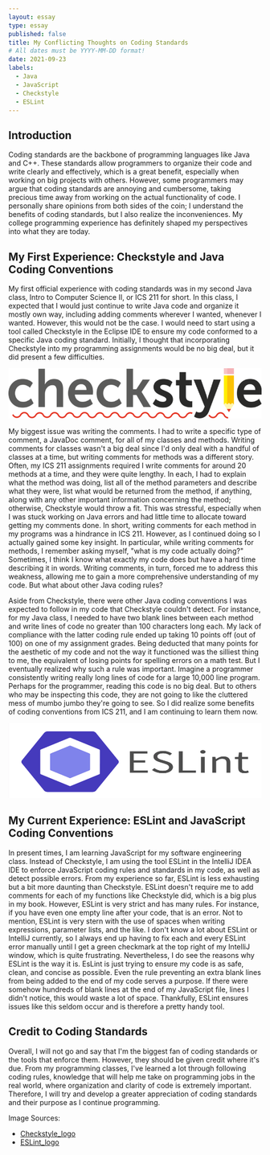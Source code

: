```yaml
---
layout: essay
type: essay
published: false
title: My Conflicting Thoughts on Coding Standards
# All dates must be YYYY-MM-DD format!
date: 2021-09-23
labels:
  - Java
  - JavaScript
  - Checkstyle
  - ESLint
---
```


## Introduction
Coding standards are the backbone of programming languages like Java and C++. These standards allow programmers to organize their code and write clearly and effectively, which is a great benefit, especially when working on big projects with others. However, some programmers may argue that coding standards are annoying and cumbersome, taking precious time away from working on the actual functionality of code. I personally share opinions from both sides of the coin; I understand the benefits of coding standards, but I also realize the inconveniences. My college programming experience has definitely shaped my perspectives into what they are today.

## My First Experience: Checkstyle and Java Coding Conventions
My first official experience with coding standards was in my second Java class, Intro to Computer Science II, or ICS 211 for short. In this class, I expected that I would just continue to write Java code and organize it mostly own way, including adding comments wherever I wanted, whenever I wanted. However, this would not be the case. I would need to start using a tool called Checkstyle in the Eclipse IDE to ensure my code conformed to a specific Java coding standard. Initially, I thought that incorporating Checkstyle into my programming assignments would be no big deal, but it did present a few difficulties. 

<img class="ui floated image" src="../img/other/checkstyle_logo.png" height="100" width="700">

My biggest issue was writing the comments. I had to write a specific type of comment, a JavaDoc comment, for all of my classes and methods. Writing comments for classes wasn't a big deal since I'd only deal with a handful of classes at a time, but writing comments for methods was a different story. Often, my ICS 211 assignments required I write comments for around 20 methods at a time, and they were quite lengthy. In each, I had to explain what the method was doing, list all of the method parameters and describe what they were, list what would be returned from the method, if anything, along with any other important information concerning the method; otherwise, Checkstyle would throw a fit. This was stressful, especially when I was stuck working on Java errors and had little time to allocate toward getting my comments done. In short, writing comments for each method in my programs was a hindrance in ICS 211. However, as I continued doing so I actually gained some key insight. In particular, while writing comments for methods, I remember asking myself, "what is my code actually doing?" Sometimes, I think I know what exactly my code does but have a hard time describing it in words. Writing comments, in turn, forced me to address this weakness, allowing me to gain a more comprehensive understanding of my code. But what about other Java coding rules?

Aside from Checkstyle, there were other Java coding conventions I was expected to follow in my code that Checkstyle couldn't detect. For instance, for my Java class, I needed to have two blank lines between each method and write lines of code no greater than 100 characters long each. My lack of compliance with the latter coding rule ended up taking 10 points off (out of 100) on one of my assignment grades. Being deducted that many points for the aesthetic of my code and not the way it functioned was the silliest thing to me, the equivalent of losing points for spelling errors on a math test. But I eventually realized why such a rule was important. Imagine a programmer consistently writing really long lines of code for a large 10,000 line program. Perhaps for the programmer, reading this code is no big deal. But to others who may be inspecting this code, they are not going to like the cluttered mess of mumbo jumbo they're going to see. So I did realize some benefits of coding conventions from ICS 211, and I am continuing to learn them now.

<img class="ui floated image" src="../img/essays/ESLint_logo.png" height="150" width="700">

## My Current Experience: ESLint and JavaScript Coding Conventions
In present times, I am learning JavaScript for my software engineering class. Instead of Checkstyle, I am using the tool ESLint in the IntelliJ IDEA IDE to enforce JavaScript coding rules and standards in my code, as well as detect possible errors. From my experience so far, ESLint is less exhausting but a bit more daunting than Checkstyle. ESLint doesn't require me to add comments for each of my functions like Checkstyle did, which is a big plus in my book. However, ESLint is very strict and has many rules. For instance, if you have even one empty line after your code, that is an error. Not to mention, ESLint is very stern with the use of spaces when writing expressions, parameter lists, and the like. I don't know a lot about ESLint or IntelliJ currently, so I always end up having to fix each and every ESLint error manually until I get a green checkmark at the top right of my IntelliJ window, which is quite frustrating. Nevertheless, I do see the reasons why ESLint is the way it is. EsLint is just trying to ensure my code is as safe, clean, and concise as possible. Even the rule preventing an extra blank lines from being added to the end of my code serves a purpose. If there were somehow hundreds of blank lines at the end of my JavaScript file, lines I didn't notice, this would waste a lot of space. Thankfully, ESLint ensures issues like this seldom occur and is therefore a pretty handy tool.

## Credit to Coding Standards
Overall, I will not go and say that I'm the biggest fan of coding standards or the tools that enforce them. However, they should be given credit where it's due. From my programming classes, I've learned a lot through following coding rules, knowledge that will help me take on programming jobs in the real world, where organization and clarity of code is extremely important. Therefore, I will try and develop a greater appreciation of coding standards and their purpose as I continue programming.

Image Sources:
- [Checkstyle_logo](https://en.m.wikipedia.org/wiki/File:Checkstyle_Logo.png)
- [ESLint_logo](https://dev.to/glocore/understanding-eslint-configuration-35di)
